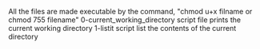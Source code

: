 All the files are made executable by the command, "chmod u+x filname or chmod 755 filename"
0-current_working_directory script file prints the current working directory
1-listit script list the contents of the current directory